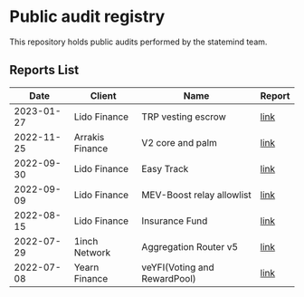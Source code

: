 # Public audit registry

This repository holds public audits performed by the statemind team.


## Reports List

Date | Client | Name | Report
---|---|---|---
2023-01-27 | Lido Finance | TRP vesting escrow | [link](Lido&#32;Finance/2023-01-27_Lido_TRP_vesting_escrow.pdf)
2022-11-25 | Arrakis Finance | V2 core and palm | [link](Arrakis&#32;Finance/2022-11-25_Arrakis_V2_core_and_palm.pdf)
2022-09-30 | Lido Finance | Easy Track | [link](Lido&#32;Finance/2022-09-30_Lido_Easy_Track.pdf)
2022-09-09 | Lido Finance | MEV-Boost relay allowlist | [link](Lido&#32;Finance/2022-09-09_Lido_MEV-Boost_relay_allowlist.pdf)
2022-08-15 | Lido Finance | Insurance Fund | [link](Lido&#32;Finance/2022-08-15_Lido_Insurance_Fund.pdf)
2022-07-29 | 1inch Network | Aggregation Router v5 | [link](1inch&#32;Network/2022-07-29_1inch_Aggregation_Router_v5.pdf)
2022-07-08 | Yearn Finance | veYFI(Voting and RewardPool) | [link](Yearn&#32;Finance/2022-07-08_Yearn_veYFI(Voting_and_RewardPool).pdf)

